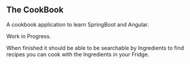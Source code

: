 ## The CookBook 

A cookbook application to learn SpringBoot and Angular.

Work in Progress.



When finished it should be able to be searchable by 
Ingredients to find recipes you can cook with the Ingredients
in your Fridge. 